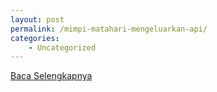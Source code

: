 ```yaml
---
layout: post
permalink: /mimpi-matahari-mengeluarkan-api/
categories:
    - Uncategorized
---
```


[Baca Selengkapnya](/03)